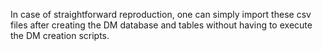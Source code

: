 In case of straightforward reproduction, one can simply import these csv files after creating the DM database and tables without having to 
execute the DM creation scripts.